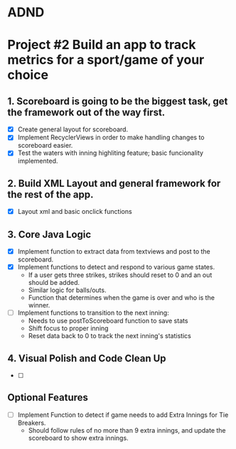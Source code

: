 # ADND
Project #2  Build an app to track metrics for a sport/game of your choice
=======
## 1. Scoreboard is going to be the biggest task, get the framework out of the way first.
  - [x] Create general layout for scoreboard.
  - [x] Implement RecyclerViews in order to make handling changes to scoreboard easier.
  - [x] Test the waters with inning highliting feature; basic funcionality implemented.
## 2. Build XML Layout and general framework for the rest of the app.
- [x] Layout xml and basic onclick functions
## 3. Core Java Logic
- [x] Implement function to extract data from textviews and post to the scoreboard.
- [x] Implement functions to detect and respond to various game states.
    - If a user gets three strikes, strikes should reset to 0 and an out should be added.
    - Similar logic for balls/outs.
    - Function that determines when the game is over and who is the winner.
- [ ] Implement functions to transition to the next inning:
    - Needs to use postToScoreboard function to save stats
    - Shift focus to proper inning
    - Reset data back to 0 to track the next inning's statistics
## 4. Visual Polish and Code Clean Up
- [ ] 
## Optional Features
- [ ] Implement Function to detect if game needs to add Extra Innings for Tie Breakers.
    - Should follow rules of no more than 9 extra innings, and update the scoreboard to show extra innings.
